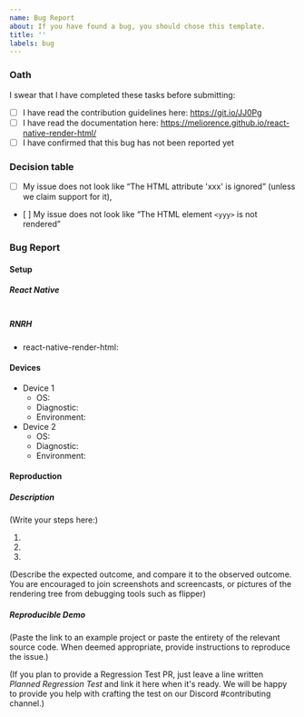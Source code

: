 ```yaml
---
name: Bug Report
about: If you have found a bug, you should chose this template.
title: ''
labels: bug
---
```


<!--
  MAKE SURE TO READ AND FOLLOW THIS TEMPLATE CLOSELY OR YOUR ISSUE WILL BE
  CLOSED WITHOUT NOTICE
-->

### Oath

I swear that I have completed these tasks before submitting:

- [ ] I have read the contribution guidelines here: https://git.io/JJ0Pg
- [ ] I have read the documentation here: https://meliorence.github.io/react-native-render-html/
- [ ] I have confirmed that this bug has not been reported yet

### Decision table

<!--
  A good amount of Bug Reports are actually feature requests. To help you with
  that, read and check all the boxes to make sure you really need to fill the
  full template.

  IF YOU LEAVE AT LEAST ONE BOX UNCHECKED, YOU SHOULD INSTEAD OPEN A FEATURE
  REQUEST HERE: https://native-html.canny.io/features
-->

- [ ] My issue does not look like “The HTML attribute 'xxx' is ignored” (unless
  we claim support for it),
- [ ] My issue does not look like “The HTML element `<yyy>` is not rendered”

### Bug Report


#### Setup

<!--
  REMARK: you can skip and delete the React Native section if you are providing
  a full reproduction in a snack or git repository which are using the latest
  versions of React Native or Expo SDK.
  
  You can also skip if you are planning to provide a regression test.
-->
##### React Native

<!--
  Paste the result of running “npx react-native info” or “expo diagnostics”
  inside the backtics.
-->

```

```

<!--
  REMARK: you can skip and delete the Libraries section if you are providing
  a full reproduction in a snack or git repository which are using the latest
  versions of react-native-webview and react-native-render-html.

  You can also skip if you are planning to provide a regression test.
-->
##### RNRH

<!--
  Print the version of react-native-render-html.
-->

- react-native-render-html:

<!--
  REMARK: you can skip and delete the Devices section if your issue meets at
  least one of the following criterion:

  - you are planning to provide a regression test;
  - it does not happen on a device, e.g. during bundling or testing with jest;
  - you have demonstrated with a test or a debugging tool that the bug resides
    in the rendering tree (at React level) and not at native level, and thus is
    platform-independent.
-->
#### Devices

<!--
  Give the details of the devices in which you have tested the issue. Please
  also include devices in which you could not reproduce the issue! You are
  welcome to mention simulators and emulators.

  It is required that you test on at least one Android and iOS device. If you
  can reproduce the issue for one device, set "Diagnostic" to "reproduction",
  otherwise set it to "negative".

  If you had a chance to test the issue in production, please add new devices
  entries for each of these, and set the "Environment" value to "production".
-->

- Device 1 <!-- emulator (Google Pixel 3a) -->
  * OS: <!-- Android 9.0 -->
  * Diagnostic: <!-- reproduction / negative -->
  * Environment: <!-- production / development -->
- Device 2 <!-- simulator (iPhone X) -->
  * OS: <!-- iOS 13.0 -->
  * Diagnostic: <!-- reproduction / negative -->
  * Environment: <!-- production / development -->

#### Reproduction

##### Description

<!--
  How would you describe your issue to someone who doesn’t know you or your
  project?  Try to write a sequence of steps that anybody can repeat to see
  the issue.  Be specific! If the bug cannot be reproduced, your issue may be
  closed.

  You must also provide a description of the expected outcome and compare with
  the observed outcome.
-->

(Write your steps here:)

1.
2.
3.

(Describe the expected outcome, and compare it to the observed outcome. You are
encouraged to join screenshots and screencasts, or pictures of the rendering
tree from debugging tools such as flipper)

##### Reproducible Demo

<!--
  Please share a project that reproduces the issue.  There are three ways to do
  it:

    * Provide a Regression Test PR.

    * Create a new app using https://snack.expo.io/ and try to reproduce the
      issue in it.  This is useful if you roughly know where the problem is,
      or can’t share the real code.

    * Or, copy your app and remove things until you’re left with the minimal
      reproducible demo.  This is useful for finding the root cause. You may
      then optionally create a Snack.

  This is a good guide to creating bug demos:
  https://stackoverflow.com/help/mcve Once you’re done, copy and paste the
  link to the Snack or a public GitHub repository below:
-->

(Paste the link to an example project or paste the entirety of the relevant
source code. When deemed appropriate, provide instructions to reproduce the
issue.)

(If you plan to provide a Regression Test PR, just leave a line written
*Planned Regression Test* and link it here when it's ready. We will be happy to
provide you help with crafting the test on our Discord #contributing channel.)

<!--
  What happens if you skip this step?

  Someone will read your bug report, and maybe will be able to help you, but
  it’s unlikely that it will get much attention from the team. Eventually, the
  issue will likely get closed in favor of issues that have reproducible
  demos.

  Please remember that:

    * Issues without reproducible demos have a very low priority.
    * The person fixing the bug would have to do that anyway. Please be
      respectful of their time.
    * You might figure out the issues yourself as you work on extracting it.

  Thanks for helping us help you!
-->
